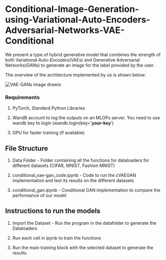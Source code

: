 # Conditional-Image-Generation-using-Variational-Auto-Encoders-Adversarial-Networks-VAE-Conditional
We present a type of hybrid generative model that combines the strength of both Variational Auto-Encoders(VAEs) and Generative Adversarial Networks(GANs) to generate an image for the label provided by the user. 

The overview of the architecture implemented by us is shown below:

![VAE-GANs image drawio](https://user-images.githubusercontent.com/89834934/207172791-df68b5e7-bae1-48fc-8028-2248c8b599a5.png)

### Requirements

1. PyTorch, Standard Python Libraries

2. WandB account to log the outputs on an MLOPs server. You need to use wandb key to login (wandb.login(key='**your-key**')

3. GPU for faster training (if available)

## File Structure

1. Data Folder - Folder containing all the functions for dataloaders for different datasets (CIFAR, MNIST, Fashion MNIST)

2. conditional_vae-gan_code.ipynb - Code to run the cVAEGAN implementation and test its results on the different datasets

3. conditional_gan.ipynb - Conditional GAN implementation to compare the performance of our model

## Instructions to run the models

1. Import the Dataset - Run the program in the datafolder to generate the Dataloaders

2. Run each cell in ipynb to train the functions

3. Run the main training block with the selected dataset to generate the results.


